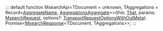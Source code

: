 :::
default function MsearchApi<TDocument = unknown, TAggregations = Record<[AggregateName](./AggregateName.md), [AggregationsAggregate](./AggregationsAggregate.md)>>(this: [That](./That.md), params: [MsearchRequest](./MsearchRequest.md), options?: [TransportRequestOptionsWithOutMeta](./TransportRequestOptionsWithOutMeta.md)): Promise<[MsearchResponse](./MsearchResponse.md)<TDocument, TAggregations>>;
:::

